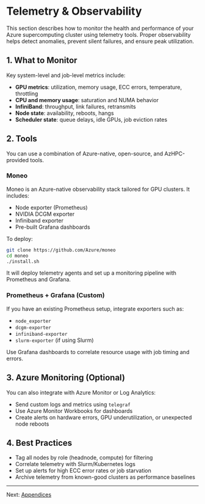 # Telemetry & Observability

This section describes how to monitor the health and performance of your Azure supercomputing cluster using telemetry tools. Proper observability helps detect anomalies, prevent silent failures, and ensure peak utilization.

## 1. What to Monitor

Key system-level and job-level metrics include:

- **GPU metrics**: utilization, memory usage, ECC errors, temperature, throttling
- **CPU and memory usage**: saturation and NUMA behavior
- **InfiniBand**: throughput, link failures, retransmits
- **Node state**: availability, reboots, hangs
- **Scheduler state**: queue delays, idle GPUs, job eviction rates

## 2. Tools

You can use a combination of Azure-native, open-source, and AzHPC-provided tools.

### Moneo

Moneo is an Azure-native observability stack tailored for GPU clusters. It includes:

- Node exporter (Prometheus)
- NVIDIA DCGM exporter
- Infiniband exporter
- Pre-built Grafana dashboards

To deploy:

```bash
git clone https://github.com/Azure/moneo
cd moneo
./install.sh
```

It will deploy telemetry agents and set up a monitoring pipeline with Prometheus and Grafana.

### Prometheus + Grafana (Custom)

If you have an existing Prometheus setup, integrate exporters such as:

- `node_exporter`
- `dcgm-exporter`
- `infiniband-exporter`
- `slurm-exporter` (if using Slurm)

Use Grafana dashboards to correlate resource usage with job timing and errors.

## 3. Azure Monitoring (Optional)

You can also integrate with Azure Monitor or Log Analytics:

- Send custom logs and metrics using `telegraf`
- Use Azure Monitor Workbooks for dashboards
- Create alerts on hardware errors, GPU underutilization, or unexpected node reboots

## 4. Best Practices

- Tag all nodes by role (headnode, compute) for filtering
- Correlate telemetry with Slurm/Kubernetes logs
- Set up alerts for high ECC error rates or job starvation
- Archive telemetry from known-good clusters as performance baselines

---

Next: [Appendices](appendices.md)
